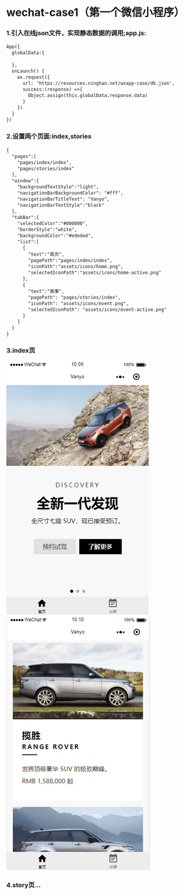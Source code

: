 # wechat-case1（第一个微信小程序）
### 1.引入在线json文件，实现静态数据的调用;app.js:
```
App({
  globalData:{

  },
  onLaunch() {
    wx.request({
      url: 'https://resources.ninghao.net/wxapp-case/db.json',
      success:(response) =>{
        Object.assign(this.globalData,response.data)
      }
    })
  }
})

```
### 2.设置两个页面:index,stories
```
{
  "pages":[
    "pages/index/index",
    "pages/stories/index"
  ],
  "window":{
    "backgroundTextStyle":"light",
    "navigationBarBackgroundColor": "#fff",
    "navigationBarTitleText": "Vanyo",
    "navigationBarTextStyle":"black"
  },
  "tabBar":{
    "selectedColor":"#000000",
    "borderStyle":"white",
    "backgroundColor":"#ededed",
    "list":[
      {
        "text":"首页",
        "pagePath":"pages/index/index",
        "iconPath":"assets/icons/home.png",
        "selectedIconPath":"assets/icons/home-active.png"
      },
      {
        "text":"故事",
        "pagePath": "pages/stories/index",
        "iconPath": "assets/icons/event.png",
        "selectedIconPath": "assets/icons/event-active.png"
      }
    ]
  }
}
```
### 3.index页
![index](https://github.com/Van-Yo/wxcase/blob/master/images/index1.png)
![index](https://github.com/Van-Yo/wxcase/blob/master/images/index2.png)
### 4.story页...
